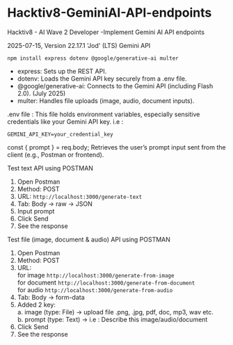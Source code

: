 # Hacktiv8-GeminiAI-API-endpoints
Hacktiv8 - AI Wave 2 Developer -Implement Gemini AI API endpoints

2025-07-15, Version 22.17.1 'Jod' (LTS)
Gemini API 
```
npm install express dotenv @google/generative-ai multer
```
- express: Sets up the REST API.  
- dotenv: Loads the Gemini API key securely from a .env file.  
- @google/generative-ai: Connects to the Gemini API (including Flash 2.0). (July 2025)  
- multer: Handles file uploads (image, audio, document inputs).  

.env file : This file holds environment variables, especially sensitive credentials like your Gemini API key. i.e : 
```
GEMINI_API_KEY=your_credential_key
```
const { prompt } = req.body; Retrieves the user’s prompt input sent from the client (e.g., Postman or frontend).

Test text API using POSTMAN  
1. Open Postman  
2. Method: POST  
3. URL: ```http://localhost:3000/generate-text```  
4. Tab: Body → raw → JSON  
5. Input prompt  
6. Click Send  
7. See the response  

Test file (image, document & audio) API using POSTMAN  
1. Open Postman  
2. Method: POST  
3. URL:<br/> for image ```http://localhost:3000/generate-from-image``` <br/>for document ```http://localhost:3000/generate-from-document``` <br/>for audio ```http://localhost:3000/generate-from-audio```  
4. Tab: Body → form-data  
5. Added 2 key:  
a. image (type: File) → upload file .png, .jpg, pdf, doc, mp3, wav etc.  
b. prompt (type: Text) → i.e : Describe this image/audio/document  
6. Click Send  
7. See the response  

